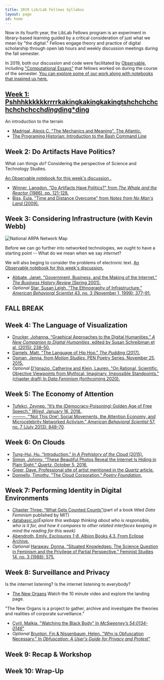 ```yaml
---
title: 2019 Lib/Lab Fellows Syllabus
layout: page
id: home
---
```


Now in its fourth year, the LibLab Fellows program is an experiment in library-based learning guided by a critical consideration of just what we mean by "the digital." Fellows engage theory and practice of digital scholarship through open lab hours and weekly discussion meetings during the fall semester.

In 2019, both our discussion and code were facilitated by [Observable](https://observablehq.com), including ["Computational Essays"](https://observablehq.com/@bulbil/computational-essay) that fellows worked on during the course of the semester. [You can explore some of our work along with notebooks that inspired us here.](https://observablehq.com/collection/@bulbil/lib-lab-2019)

## [Week 1: Pshhhkkkkkkrrrrkakingkakingkakingtshchchchchchchchcch*ding*ding*ding](https://observablehq.com/@bulbil/pshhhkkkkkkrrrrkakingkakingkakingtshchchchchchchch)

An introduction to the terrain

- [Madrigal, Alexis C. "The Mechanics and Meaning". The Atlantic.](https://www.theatlantic.com/technology/archive/2012/06/the-mechanics-and-meaning-of-that-ol-dial-up-modem-sound/257816/)
- [The Programing Historian: Introduction to the Bash Command Line](https://programminghistorian.org/en/lessons/intro-to-bash)

## Week 2: Do Artifacts Have Politics?

What can things *do*? Considering the perspective of Science and Technology Studies.

[An Observable notebook for this week's discussion .](https://observablehq.com/@betovargas/do-artifacts-have-politics)

- [Winner, Langdon. "Do Artifacts Have Politics?" from *The Whale and the Reactor* (1986). pp. 121-128.](https://www.cc.gatech.edu/~beki/cs4001/Winner.pdf)
- [Biss, Eula. "Time and Distance Overcome" from *Notes from No Man's Land* (2009).](https://ir.uiowa.edu/cgi/viewcontent.cgi?article=6414&context=iowareview)

## Week 3: Considering Infrastructure (with Kevin Webb)

![National ARPA Network Map](https://ucc5eb75081431a446e28d23e48f.previews.dropboxusercontent.com/p/thumb/AAucTqGOmPQgPYpaIv2Lf1J5dPSz7ZnOb9CUcmnZ0SkE0SYwiP7FeSjFehKYjCoYsbiBRonvXm-8JyUH8wGoSUWdA67wHL9Ds9-Z_nX-E5jgoVmu_Rx8OtE-VuWyWsPBXBr9Ge41Wt4-VJ76jftclk1XG34rBSrbKigd_fDeAmtT9qg9tomuOJ5ORxRN-H9kRUx7ts0GklCCMGP2ZA0OrJoKwWfn06zUKXJDx8YxCk6-zH6VMk_meu11a3MfhYZwu_TsXbfxxdoBQGCxu8ccpj4g8MdxPUh_VsLUFnTl2pMxCw_ZhoXmKz-eCv15GPxG0qyhF_SUk1l47dY4kZosDH8WVDNWorcVMSU2GazvF-sciOyJGiwi6q3HFp3McnA_jLOXygZbp7jmnjvggnnSvj4jYfsy3OF9K0bNZwDurzMIS7sfXdaEItLbkvfIxXLfAy_Q9gWCk43HeHom3Jx4upVNlb9smiwO1MRUBpo92txvXlybyqENK29-JNi4NxyIkFtz4bJaxFmASO5d7Tw72V2eMuu67MC01ApPcoJg8BwXhuHo3OEPCzS5Dum2do7qfb2ZXol02hn6eRxJrX8nuR5baCmcQ7qUwRtPrccqVfdWzGDbencwaRLeB5ULun2OW74r4lAQjYLWDNlyR3i_mhOiaZ55sOYIT6Plre9zYvOGAdN1_DOSKlwpVRqg0avWI_P8ghs12NvEbAYru_N4OA-GtFIgXRuPuGTLSuKXIGxH2MhxYBekELsYg3QkRbS8K1NQjAZGjzDmfHgQuQtyIpDuG2i6l-MGkzL-eidhGMXO1FiWZ7Ayr6m7nihGUbmfj8378Sd8BltWMSr9YJovXecxCLrm66JAL7UnleO6D1qgBh9C2Vy17-xbwVPevSaxmb8ZXNTfquRvtSDBj8kMQ5kOkqwFkXzkKw62m4OeI_K_gvJ0jTRRVTCrniWqGMshuSU1_2EdGAIrGgkfUsnzJO-LLsFuf0nAwDx8Ie8bxCRFuaMTiiw28XX7NZdNRu7TVEA8ezvXzdzP1MRJ4D2zHU9tjCRI_vcotKL09Wb6Lcx4IFrtLiminbkbt2ZFx50KXQzAFWOqwU9qR_2LTBdJgeiXO29_ZGrwlbFnQ3HwR7qxWsLjsi7iAn6x_gIJ6ZPOOLJCrMkddrRnFKD5L467wDARyGfBP3RCs3YF4b4m6TIxu4HlE9GUuzW5QI4eVqlsCFi07-p78uV12MyBvsor_7_D0RVH_gsmIO0Z7Jy-YrD9LDmlk8WOKmDu-AgNBl56rS_uFO8pGMkGqQvXPBhQmB7fnqiZwlw0hMwI66pAsg0zlqSppHzTjnN7WVM_9fWFaQj64FA79QsUNKXbT8QwwtXaJxsmwLBbxotImFcSnvmAGrEuaaS1yl8Blpa41YbyJCFBCP8VHDKRObn48jse0EgtDdo9O-pgzCq1uKBhNZtvc6mnlUGcyLMKMzk9qxFqRTuISCJrnrQMvqRT32r8LLJjudBAuzgR-fzqIlnfHy7KHBMQuArU_Tdf3L2Mt4Y-OpPVXQJZmw1vOLOlRAgH7KpdfNiOZfMhPmn30Mdfg-vVlA/p.jpeg?fv_content=true&size_mode=5)

Before we can go further into networked technologies, we ought to have a starting point -- What do we mean when we say *internet*?

We will also beging to consider the problems of electronic text. [An Observable notebook for this week's discussion.](https://observablehq.com/@bulbil/considering-text?collection=@bulbil/lib-lab-2019)

- [Abbate, Janet. "Government, Business, and the Making of the Internet." *The Business History Review* (Spring 2001).](https://www.zotero.org/groups/2224126/liblab/items/CE7JGUQ9/file)
- *Optional* [Star, Susan Leigh. “The Ethnography of Infrastructure.” *American Behavioral Scientist* 43, no. 3 (November 1, 1999): 377–91.](https://www.zotero.org/groups/2224126/liblab/items/J7SKFFFS/file)

## FALL BREAK

## Week 4: The Language of Visualization

- [Drucker, Johanna. “Graphical Approaches to the Digital Humanities.” *A New Companion to Digital Humanities*, edited by Susan Schreibman et al. (2015): 238–50.](https://www.zotero.org/groups/2224126/liblab/items/VAE35BCK/file)
- [Daniels, Matt. "The Language of Hip Hop." *The Pudding* (2017).](https://pudding.cool/2017/02/vocabulary/)
- [Osman, Jenna. from *Motion Studies*. PEN Poetry Series. November 25, 2015.](https://pen.org/from-motion-studies/)
- *Optional* [D'Ignazio, Catherine and Klein, Lauren. "On Rational, Scientific, Objective Viewpoints from Mythical, Imaginary, Impossible Standpoints." (chapter draft) In *Data Feminism* (forthcoming 2020).](https://bookbook.pubpub.org/pub/8tjbs2x5)

## Week 5: The Economy of Attention

- [Tufekci, Zeynep. “It’s the (Democracy-Poisoning) Golden Age of Free Speech.” *Wired*, January 16, 2018.](https://www.wired.com/story/free-speech-issue-tech-turmoil-new-censorship/).
- [———. “‘Not This One’: Social Movements, the Attention Economy, and Microcelebrity Networked Activism.” *American Behavioral Scientist* 57, no. 7 (July 2013): 848–70](https://www.zotero.org/groups/2224126/liblab/items/SVR9CWXC/file).

## Week 6: On Clouds

- [Tung-Hui, Hu. “Introduction.” In *A Prehistory of the Cloud* (2015).](https://www.zotero.org/groups/2224126/liblab/items/F5FXBWLS/file)
- [Simon, Johnny. “These Beautiful Photos Reveal the Internet Is Hiding in Plain Sight.” *Quartz*. October 5, 2016.](https://qz.com/770849/these-beautiful-photos-reveal-the-internet-is-hiding-in-plain-sight/)
- [Greer, Dave. Professional site of artist mentioned in the *Quartz* article.](https://davegreer.cc/INTERNET)
- [Donnelly, Timothy. "The Cloud Corporation." *Poetry Foundation*.](https://www.poetryfoundation.org/poems/54305/the-cloud-corporation)

## Week 7: Performing Identity in Digital Environments

- [Chapter Three: “What Gets Counted Counts”](https://bookbook.pubpub.org/pub/rykaknh1)(part of a book titled *Data Feminism* published by MIT)
- [databasic.io](https://databasic.io/en/)(*Explore this webapp thinking about who is responsible, who is it for, and how it compares to other related interfaces keeping in mind the reading for this week*)
- [Abendroth, Emily. *Exclosures 1-8*. Albion Books 4.3. From Eclipse Archive.](http://eclipsearchive.org/projects/EXCLOSURES/Exclosures.pdf)
- *Optional* [Haraway, Donna. “Situated Knowledges: The Science Question in Feminism and the Privilege of Partial Perspective.” Feminist Studies 14, no. 3 (1988): 575.](https://philpapers.org/archive/HARSKT.pdf)

## Week 8: Surveillance and Privacy

Is the internet listening? Is the internet listening to everybody?

- [The New Organs](https://neworgans.net/) Watch the 10 minute video and explore the landing page.

"The New Organs is a project to gather, archive and investigate the theories and realities of corporate surveillance."

- [Cyril, Malkia. "Watching the Black Body" In *McSweeney’s 54:0134-0146*"](https://www.zotero.org/groups/2224126/liblab/items/NQER9C8U/file)
- *Optional* [Brunton, Fin & Nissenbaum, Helen. "Why is Obfuscation Necessary." In *Obfuscation: A User's Guide for Privacy and Protest*"](https://www.zotero.org/groups/2224126/liblab/items/386WF94A/file)


## Week 9: Recap & Workshop

## Week 10: Wrap-Up
